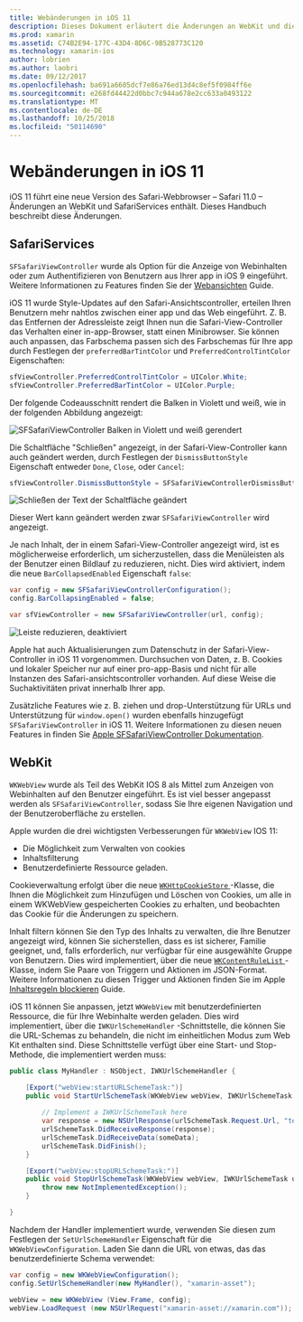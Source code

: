 ```yaml
---
title: Webänderungen in iOS 11
description: Dieses Dokument erläutert die Änderungen an WebKit und die Safari-Services-Framework in iOS 11. Es wird beschrieben, wie mit Formatierung SFSafariViewController Updates und neuen Funktionen in WKWebView arbeiten.
ms.prod: xamarin
ms.assetid: C74B2E94-177C-43D4-8D6C-9B528773C120
ms.technology: xamarin-ios
author: lobrien
ms.author: laobri
ms.date: 09/12/2017
ms.openlocfilehash: ba691a6605dcf7e86a76ed13d4c8ef5f0984ff6e
ms.sourcegitcommit: e268fd44422d0bbc7c944a678e2cc633a0493122
ms.translationtype: MT
ms.contentlocale: de-DE
ms.lasthandoff: 10/25/2018
ms.locfileid: "50114690"
---
```

# <a name="web-changes-in-ios-11"></a>Webänderungen in iOS 11

iOS 11 führt eine neue Version des Safari-Webbrowser – Safari 11.0 – Änderungen an WebKit und SafariServices enthält. Dieses Handbuch beschreibt diese Änderungen.

## <a name="safariservices"></a>SafariServices

`SFSafariViewController` wurde als Option für die Anzeige von Webinhalten oder zum Authentifizieren von Benutzern aus Ihrer app in iOS 9 eingeführt. Weitere Informationen zu Features finden Sie der [Webansichten](~/ios/user-interface/controls/uiwebview.md#safariviewcontroller) Guide.

iOS 11 wurde Style-Updates auf den Safari-Ansichtscontroller, erteilen Ihren Benutzern mehr nahtlos zwischen einer app und das Web eingeführt. Z. B. das Entfernen der Adressleiste zeigt Ihnen nun die Safari-View-Controller das Verhalten einer in-app-Browser, statt einen Minibrowser. Sie können auch anpassen, das Farbschema passen sich des Farbschemas für Ihre app durch Festlegen der `preferredBarTintColor` und `PreferredControlTintColor` Eigenschaften:

```csharp
sfViewController.PreferredControlTintColor = UIColor.White;
sfViewController.PreferredBarTintColor = UIColor.Purple;
```

Der folgende Codeausschnitt rendert die Balken in Violett und weiß, wie in der folgenden Abbildung angezeigt:

![SFSafariViewController Balken in Violett und weiß gerendert](web-images/image1.png)

Die Schaltfläche "Schließen" angezeigt, in der Safari-View-Controller kann auch geändert werden, durch Festlegen der `DismissButtonStyle` Eigenschaft entweder `Done`, `Close`, oder `Cancel`:

```csharp
sfViewController.DismissButtonStyle = SFSafariViewControllerDismissButtonStyle.Close;
```

![Schließen der Text der Schaltfläche geändert](web-images/image2.png)

Dieser Wert kann geändert werden zwar `SFSafariViewController` wird angezeigt.


Je nach Inhalt, der in einem Safari-View-Controller angezeigt wird, ist es möglicherweise erforderlich, um sicherzustellen, dass die Menüleisten als der Benutzer einen Bildlauf zu reduzieren, nicht. Dies wird aktiviert, indem die neue `BarCollapsedEnabled` Eigenschaft `false`:

```csharp
var config = new SFSafariViewControllerConfiguration();
config.BarCollapsingEnabled = false;

var sfViewController = new SFSafariViewController(url, config);
```

![Leiste reduzieren, deaktiviert](web-images/image3.png)

Apple hat auch Aktualisierungen zum Datenschutz in der Safari-View-Controller in iOS 11 vorgenommen. Durchsuchen von Daten, z. B. Cookies und lokaler Speicher nur auf einer pro-app-Basis und nicht für alle Instanzen des Safari-ansichtscontroller vorhanden. Auf diese Weise die Suchaktivitäten privat innerhalb Ihrer app.

Zusätzliche Features wie z. B. ziehen und drop-Unterstützung für URLs und Unterstützung für `window.open()` wurden ebenfalls hinzugefügt `SFSafariViewController` in iOS 11. Weitere Informationen zu diesen neuen Features in finden Sie [Apple SFSafariViewController Dokumentation](https://developer.apple.com/documentation/safariservices/sfsafariviewcontroller?changes=latest_minor).


## <a name="webkit"></a>WebKit

`WKWebView` wurde als Teil des WebKit IOS 8 als Mittel zum Anzeigen von Webinhalten auf den Benutzer eingeführt. Es ist viel besser angepasst werden als `SFSafariViewController`, sodass Sie Ihre eigenen Navigation und der Benutzeroberfläche zu erstellen.

Apple wurden die drei wichtigsten Verbesserungen für `WKWebView` IOS 11: 

- Die Möglichkeit zum Verwalten von cookies
- Inhaltsfilterung
- Benutzerdefinierte Ressource geladen. 

Cookieverwaltung erfolgt über die neue [ `WKHttpCookieStore` ](https://developer.apple.com/documentation/webkit/wkhttpcookiestore) -Klasse, die Ihnen die Möglichkeit zum Hinzufügen und Löschen von Cookies, um alle in einem WKWebView gespeicherten Cookies zu erhalten, und beobachten das Cookie für die Änderungen zu speichern.

Inhalt filtern können Sie den Typ des Inhalts zu verwalten, die Ihre Benutzer angezeigt wird, können Sie sicherstellen, dass es ist sicherer, Familie geeignet, und, falls erforderlich, nur verfügbar für eine ausgewählte Gruppe von Benutzern. Dies wird implementiert, über die neue [ `WKContentRuleList` ](https://developer.apple.com/documentation/webkit/wkcontentrulelist) -Klasse, indem Sie Paare von Triggern und Aktionen im JSON-Format. Weitere Informationen zu diesen Trigger und Aktionen finden Sie im Apple [Inhaltsregeln blockieren](https://developer.apple.com/library/content/documentation/Extensions/Conceptual/ContentBlockingRules/Introduction/Introduction.html) Guide.

iOS 11 können Sie anpassen, jetzt `WKWebView` mit benutzerdefinierten Ressource, die für Ihre Webinhalte werden geladen. Dies wird implementiert, über die `IWKUrlSchemeHandler` -Schnittstelle, die können Sie die URL-Schemas zu behandeln, die nicht im einheitlichen Modus zum Web Kit enthalten sind. Diese Schnittstelle verfügt über eine Start- und Stop-Methode, die implementiert werden muss:

```csharp
public class MyHandler : NSObject, IWKUrlSchemeHandler {

    [Export("webView:startURLSchemeTask:")]
    public void StartUrlSchemeTask(WKWebView webView, IWKUrlSchemeTask urlSchemeTask){
        
        // Implement a IWKUrlSchemeTask here
        var response = new NSUrlResponse(urlSchemeTask.Request.Url, "text/html", ContentLength, null);
        urlSchemeTask.DidReceiveResponse(response);
        urlSchemeTask.DidReceiveData(someData);
        urlSchemeTask.DidFinish();
    }

    [Export("webView:stopURLSchemeTask:")]
    public void StopUrlSchemeTask(WKWebView webView, IWKUrlSchemeTask urlSchemeTask){
        throw new NotImplementedException();
    }

}
``` 

Nachdem der Handler implementiert wurde, verwenden Sie diesen zum Festlegen der `SetUrlSchemeHandler` Eigenschaft für die `WKWebViewConfiguration`. Laden Sie dann die URL von etwas, das das benutzerdefinierte Schema verwendet:

```csharp
var config = new WKWebViewConfiguration();
config.SetUrlSchemeHandler(new MyHandler(), "xamarin-asset");

webView = new WKWebView (View.Frame, config);
webView.LoadRequest (new NSUrlRequest("xamarin-asset://xamarin.com"));
```

